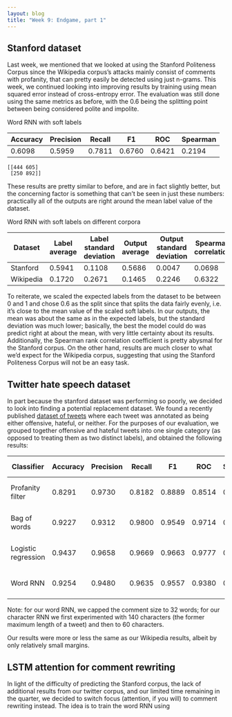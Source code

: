 ```yaml
---
layout: blog 
title: "Week 9: Endgame, part 1"
---
```


## Stanford dataset

Last week, we mentioned that we looked at using the Stanford Politeness Corpus since the Wikipedia corpus’s attacks mainly consist of comments with profanity, that can pretty easily be detected using just n-grams. This week, we continued looking into improving results by training using mean squared error instead of cross-entropy error. The evaluation was still done using the same metrics as before, with the 0.6 being the splitting point between being considered polite and impolite.
 
Word RNN with soft labels

| Accuracy | Precision | Recall | F1     | ROC    | Spearman |
| -------- | --------- | ------ | ------ | ------ | -------- |
| 0.6098   | 0.5959    | 0.7811 | 0.6760 | 0.6421 | 0.2194   |

```
[[444 605]
 [250 892]]
```
 
These results are pretty similar to before, and are in fact slightly better, but the concerning factor is something that can’t be seen in just these numbers: practically all of the outputs are right around the mean label value of the dataset. 
 
Word RNN with soft labels on different corpora

| Dataset | Label average | Label standard deviation | Output average | Output standard deviation | Spearman correlation |
| ------- | ------------- | ------------------------ | -------------- | ------------------------- | -------------------- |
| Stanford | 0.5941 | 0.1108 | 0.5686 | 0.0047 | 0.0698 |
| Wikipedia | 0.1720 | 0.2671 | 0.1465 | 0.2246 | 0.6322 |
 
To reiterate, we scaled the expected labels from the dataset to be between 0 and 1 and chose 0.6 as the split since that splits the data fairly evenly, i.e. it’s close to the mean value of the scaled soft labels. In our outputs, the mean was about the same as in the expected labels, but the standard deviation was much lower; basically, the best the model could do was predict right at about the mean, with very little certainty about its results. Additionally, the Spearman rank correlation coefficient is pretty abysmal for the Stanford corpus. On the other hand, results are much closer to what we’d expect for the Wikipedia corpus, suggesting that using the Stanford Politeness Corpus will not be an easy task.
 
## Twitter hate speech dataset

In part because the stanford dataset was performing so poorly, we decided to look into finding a potential replacement dataset. We found a recently published [dataset of tweets](https://github.com/t-davidson/hate-speech-and-offensive-language) where each tweet was annotated as being either offensive, hateful, or neither. For the purposes of our evaluation, we grouped together offensive and hateful tweets into one single category (as opposed to treating them as two distinct labels), and obtained the following results:
 
| Classifier | Accuracy | Precision | Recall | F1     | ROC    | Spearman | Confusion Matrix |
| ---------  | -------- | --------- | ------ | ------ | ------ | -------- | ---------------- |
| Profanity filter | 0.8291 | 0.9730 | 0.8182 | 0.8889 | 0.8514 | 0.5699 | `[ 721   94]`<br />`[ 753 3389]` |
| Bag of words | 0.9227 | 0.9312 | 0.9800 | 0.9549 | 0.9714 | 0.6963 | `[ 515  300]`<br />`[  83 4059]` |
| Logistic regression | 0.9437 | 0.9658 | 0.9669 | 0.9663 | 0.9777 | 0.7947 | `[ 673  142]`<br />`[ 137 4005]` |
| Word RNN | 0.9254 | 0.9480    | 0.9635 | 0.9557 | 0.9380 | 0.7199   | `[ 596  219]`<br />`[ 151 3991]` |

 
 
Note: for our word RNN, we capped the comment size to 32 words; for our character RNN we first experimented with 140 characters (the former maximum length of a tweet) and then to 60 characters.
 
Our results were more or less the same as our Wikipedia results, albeit by only relatively small margins.

## LSTM attention for comment rewriting

In light of the difficulty of predicting the Stanford corpus, the lack of additional results from our twitter corpus, and our limited time remaining in the quarter, we decided to switch focus (attention, if you will) to comment rewriting instead. The idea is to train the word RNN using 
